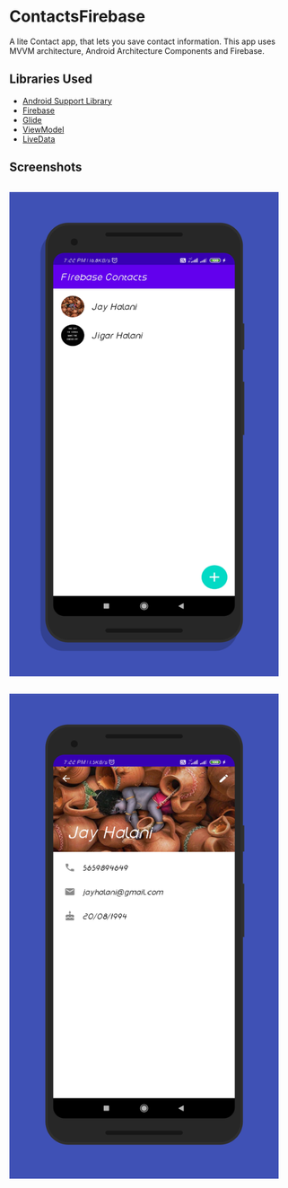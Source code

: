# ContactsFirebase

A lite Contact app, that lets you save contact information. This app uses MVVM architecture, Android Architecture Components and Firebase.


## Libraries Used

* [Android Support Library](https://developer.android.com/topic/libraries/support-library/)
* [Firebase](https://firebase.google.com/)
* [Glide](https://github.com/bumptech/glide)
* [ViewModel](https://developer.android.com/topic/libraries/architecture/viewmodel)
* [LiveData](https://developer.android.com/topic/libraries/architecture/livedata)

## Screenshots
<p style="display: inline-block;">
<img align="left" width="480" height="auto" src="./art/screen_1.png">
</p>&nbsp;
<p style="display: inline-block;">
<img align="right" width="480" height="auto" src="./art/screen_2.png">
</p>
